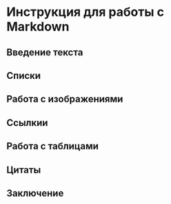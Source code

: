 # Инструкция для работы с Markdown

## Введение текста

## Списки

## Работа с изображениями 

## Ссылкии

## Работа с таблицами 

## Цитаты

## Заключение 